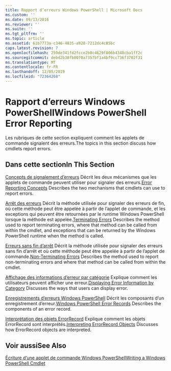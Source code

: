 ```yaml
---
title: Rapport d’erreurs Windows PowerShell | Microsoft Docs
ms.custom: ''
ms.date: 09/13/2016
ms.reviewer: ''
ms.suite: ''
ms.tgt_pltfrm: ''
ms.topic: article
ms.assetid: 61b7773a-c346-4835-a928-7212dc4c85bc
caps.latest.revision: 7
ms.openlocfilehash: 259de341fd2fcce2b0c4629f806b4348cba1ff2c
ms.sourcegitcommit: debd2b38fb8070a7357bf1a4bf9cc736f3702f31
ms.translationtype: MT
ms.contentlocale: fr-FR
ms.lasthandoff: 12/05/2019
ms.locfileid: "72364268"
---
```

# <a name="windows-powershell-error-reporting"></a><span data-ttu-id="da9f4-102">Rapport d’erreurs Windows PowerShell</span><span class="sxs-lookup"><span data-stu-id="da9f4-102">Windows PowerShell Error Reporting</span></span>

<span data-ttu-id="da9f4-103">Les rubriques de cette section expliquent comment les applets de commande signalent des erreurs.</span><span class="sxs-lookup"><span data-stu-id="da9f4-103">The topics in this section discuss how cmdlets report errors.</span></span>

## <a name="in-this-section"></a><span data-ttu-id="da9f4-104">Dans cette section</span><span class="sxs-lookup"><span data-stu-id="da9f4-104">In This Section</span></span>

<span data-ttu-id="da9f4-105">[Concepts de signalement d’erreurs](./error-reporting-concepts.md) Décrit les deux mécanismes que les applets de commande peuvent utiliser pour signaler des erreurs.</span><span class="sxs-lookup"><span data-stu-id="da9f4-105">[Error Reporting Concepts](./error-reporting-concepts.md) Describes the two mechanisms that cmdlets can use to report errors.</span></span>

<span data-ttu-id="da9f4-106">[Arrêt des erreurs](./terminating-errors.md) Décrit la méthode utilisée pour signaler des erreurs de fin, où cette méthode peut être appelée à partir de l’applet de commande, et les exceptions qui peuvent être retournées par le runtime Windows PowerShell lorsque la méthode est appelée.</span><span class="sxs-lookup"><span data-stu-id="da9f4-106">[Terminating Errors](./terminating-errors.md) Describes the method used to report terminating errors, where that method can be called from within the cmdlet, and exceptions that can be returned by the Windows PowerShell runtime when the method is called.</span></span>

<span data-ttu-id="da9f4-107">[Erreurs sans fin d’arrêt](./non-terminating-errors.md) Décrit la méthode utilisée pour signaler des erreurs sans fin d’arrêt et où cette méthode peut être appelée à partir de l’applet de commande.</span><span class="sxs-lookup"><span data-stu-id="da9f4-107">[Non-Terminating Errors](./non-terminating-errors.md) Describes the method used to report non-terminating errors and where that method can be called from within the cmdlet.</span></span>

<span data-ttu-id="da9f4-108">[Affichage des informations d’erreur par catégorie](./displaying-error-information.md) Explique comment les utilisateurs peuvent afficher une erreur.</span><span class="sxs-lookup"><span data-stu-id="da9f4-108">[Displaying Error Information by Category](./displaying-error-information.md) Discusses the ways that users can display error.</span></span>

<span data-ttu-id="da9f4-109">[Enregistrements d’erreurs Windows PowerShell](./windows-powershell-error-records.md) Décrit les composants d’un enregistrement d’erreur.</span><span class="sxs-lookup"><span data-stu-id="da9f4-109">[Windows PowerShell Error Records](./windows-powershell-error-records.md) Describes the components of an error record.</span></span>

<span data-ttu-id="da9f4-110">[Interprétation des objets ErrorRecord](./interpreting-errorrecord-objects.md) Explique comment les objets ErrorRecord sont interprétés.</span><span class="sxs-lookup"><span data-stu-id="da9f4-110">[Interpreting ErrorRecord Objects](./interpreting-errorrecord-objects.md) Discusses how ErrorRecord objects are interpreted.</span></span>

## <a name="see-also"></a><span data-ttu-id="da9f4-111">Voir aussi</span><span class="sxs-lookup"><span data-stu-id="da9f4-111">See Also</span></span>

[<span data-ttu-id="da9f4-112">Écriture d’une applet de commande Windows PowerShell</span><span class="sxs-lookup"><span data-stu-id="da9f4-112">Writing a Windows PowerShell Cmdlet</span></span>](./writing-a-windows-powershell-cmdlet.md)
